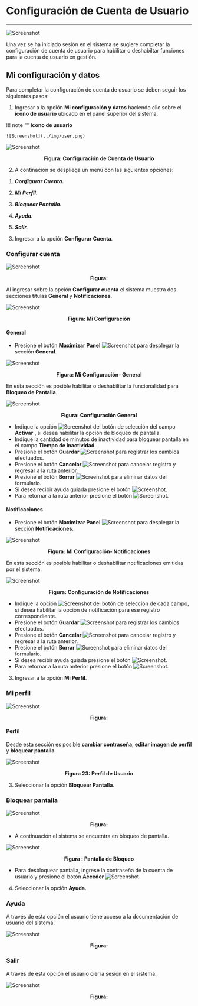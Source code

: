 # Configuración de Cuenta de Usuario  
************************************

![Screenshot](../img/logokavac.png#imagen)

Una vez se ha iniciado sesión en el sistema se sugiere completar la configuración de cuenta de usuario para habilitar o deshabiltar funciones para la cuenta de usuario en gestión.

## Mi configuración y datos 

Para completar la configuración de cuenta de usuario se deben seguir los siguientes pasos: 


1)	Ingresar a la opción **Mi configuración y datos** haciendo clic sobre el **icono de usuario** ubicado en el panel superior del sistema.

!!! note ""
	**Icono de usuario**

	![Screenshot](../img/user.png)

![Screenshot](../img/figure_20.png)<div style="text-align: center;font-weight: bold">Figura: Configuración de Cuenta de Usuario</div>



2)	A continación se despliega un menú con las siguientes opciones: 

1.	***Configurar Cuenta.*** 

2.	***Mi Perfil.***  

3.	***Bloquear Pantalla.*** 

4.	***Ayuda.***

5.	***Salir.***
	
3)	Ingresar a la opción **Configurar Cuenta**.


### Configurar cuenta 

![Screenshot](../img/figure_20_1.png)<div style="text-align: center;font-weight: bold">Figura: </div>


Al ingresar sobre la opción **Configurar cuenta** el sistema muestra dos secciones titulas **General** y **Notificaciones**.

![Screenshot](../img/my_setting.png)<div style="text-align: center;font-weight: bold">Figura: Mi Configuración</div>

#### General

- Presione el botón **Maximizar Panel** ![Screenshot](../img/arrow.png) para desplegar la sección **General**. 


![Screenshot](../img/general.png)<div style="text-align: center;font-weight: bold">Figura: Mi Configuración- General</div>

En esta sección es posible habilitar o deshabilitar la funcionalidad para **Bloqueo de Pantalla**.

![Screenshot](../img/figure_21.png)<div style="text-align: center;font-weight: bold">Figura: Configuración General</div>

- Indique la opción ![Screenshot](../img/select.png) del botón de selección del campo **Activar** , si desea habilitar la opción de bloqueo de pantalla. 
- Indique la cantidad de minutos de inactividad para bloquear pantalla en el campo **Tiempo de inactividad**.  
- Presione el botón **Guardar**  ![Screenshot](../img/save_1.png) para registrar los cambios efectuados.
- Presione el botón **Cancelar**  ![Screenshot](../img/cancel.png) para cancelar registro y regresar a la ruta anterior.
- Presione el botón **Borrar** ![Screenshot](../img/clean.png) para eliminar datos del formulario.
- Si desea recibir ayuda guiada presione el botón ![Screenshot](../img/help.png).
- Para retornar a la ruta anterior presione el botón ![Screenshot](../img/back.png).


#### Notificaciones

- Presione el botón **Maximizar Panel** ![Screenshot](../img/arrow.png) para desplegar la sección **Notificaciones**. 


![Screenshot](../img/ads.png)<div style="text-align: center;font-weight: bold">Figura: Mi Configuración- Notificaciones</div>

En esta sección es posible habilitar o deshabilitar notificaciones emitidas por el sistema.

![Screenshot](../img/figure_22.png)<div style="text-align: center;font-weight: bold">Figura: Configuración de Notificaciones</div>

- Indique la opción ![Screenshot](../img/select.png) del botón de selección de cada campo, si desea habilitar la opción de notificación para ese registro correspondiente. 
- Presione el botón **Guardar**  ![Screenshot](../img/save_1.png) para registrar los cambios efectuados.
- Presione el botón **Cancelar**  ![Screenshot](../img/cancel.png) para cancelar registro y regresar a la ruta anterior.
- Presione el botón **Borrar** ![Screenshot](../img/clean.png) para eliminar datos del formulario.
- Si desea recibir ayuda guiada presione el botón ![Screenshot](../img/help.png).
- Para retornar a la ruta anterior presione el botón ![Screenshot](../img/back.png).

3)	Ingresar a la opción **Mi Perfil**.

### Mi perfil

![Screenshot](../img/figure_20_2.png)<div style="text-align: center;font-weight: bold">Figura: </div>

#### Perfil

Desde esta sección es posible **cambiar contraseña**, **editar imagen de perfil** y **bloquear pantalla**. 

![Screenshot](../img/figure_23.png)<div style="text-align: center;font-weight: bold">Figura 23: Perfil de Usuario</div> 

<!-- Para cambiar contraseña:

- Dirigirse a **Mi configuración y datos** ubicado en el panel superior del sistema.
- Ingresar a **Mi Perfil** y ubicarse en la sección **Perfil**.
- Completar los campos **Nueva Contraseña** y **Confirmar Contraseña**.  
- Presionar el botón **Guardar** ubicado al final de esta sección para registrar los cambios.  

Para cambiar imagen de perfil:

- Dirigirse a **Mi configuración y datos** ubicado en el panel superior del sistema.
- Ingresar a **Mi Perfil** y ubicarse en la sección **Perfil**.
- Dar clic sobre la imagen de perfil, y selecionar la nueva imagen.  
- Presionar el botón **Guardar** ubicado al final de esta sección para registrar los cambios.  


#### Mensajes

En esta sección se aloja el buzón de mensajes.  

![Screenshot](../img/figure_24.png)<div style="text-align: center;font-weight: bold">Figura 24: Mensajes</div> 

#### Directorio

En esta sección se listan todos los usuarios registrados en el sistema con sus datos básicos como **nombre**, **dirección**, **número de teléfono** y **correo institucional**.

![Screenshot](../img/figure_25.png)<div style="text-align: center;font-weight: bold">Figura 25: Directorio</div> -->


3)	Seleccionar la opción **Bloquear Pantalla**.

### Bloquear pantalla 

![Screenshot](../img/figure_20_3.png)<div style="text-align: center;font-weight: bold">Figura: </div> 

- A continuación el sistema se encuentra en bloqueo de pantalla. 

![Screenshot](../img/block_screen.png)<div style="text-align: center;font-weight: bold">Figura : Pantalla de Bloqueo </div> 

- Para desbloquear pantalla, ingrese la contraseña de la cuenta de usuario y presione el botón **Acceder** ![Screenshot](../img/arrow-right.png)


4)	Seleccionar la opción **Ayuda**.

### Ayuda

A través de esta opción el usuario tiene acceso a la documentación de usuario del sistema. 

![Screenshot](../img/figure_20_4.png)<div style="text-align: center;font-weight: bold">Figura: </div>


### Salir

A través de esta opción el usuario cierra sesión en el sistema. 

![Screenshot](../img/figure_20_5.png)<div style="text-align: center;font-weight: bold">Figura: </div>


